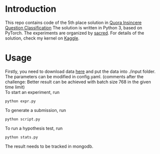# Introduction
This repo contains code of the 5th place solution in [Quora Insincere Question Classification](https://www.kaggle.com/c/quora-insincere-questions-classification/)
The solution is written in Python 3, based on  PyTorch. The experiments are organized by [sacred](https://github.com/IDSIA/sacred).
For details of the solution, check my kernel on [Kaggle](https://www.kaggle.com/jiangm/5th-place-solution).

# Usage
Firstly, you need to download data [here](https://www.kaggle.com/c/quora-insincere-questions-classification/data)
and put the data into ./input folder. The parameters can be modified in config.yaml. (comments after the challenge: Better result can be achieved with batch size 768 in the given time limit)  
To start an experiment, run
    
    python expr.py
    
To generate a submission, run 
   
    python script.py
  
To run a hypothesis test, run
    
    python stats.py
    
The result needs to be tracked in mongodb. 